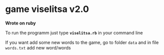 # game viselitsa v2.0
**Wrote on ruby**

To run the programm just type **`viselitsa.rb`** in your command line

If you want add some new words to the game, go to folder `data` and in file `words.txt` add new word/words
